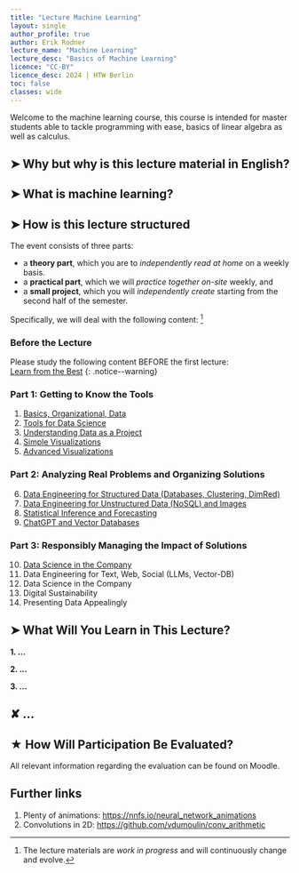 ```yaml
---
title: "Lecture Machine Learning"
layout: single
author_profile: true
author: Erik Rodner
lecture_name: "Machine Learning"
lecture_desc: "Basics of Machine Learning"
licence: "CC-BY"
licence_desc: 2024 | HTW Berlin 
toc: false
classes: wide
---
```


Welcome to the machine learning course, this course is intended for master students able to tackle  programming with ease, basics of linear algebra as well as calculus.

## ➤ Why but why is this lecture material in English?



## ➤ What is machine learning?

## ➤ How is this lecture structured

The event consists of three parts:
* a **theory part**, which you are to *independently read at home* on a weekly basis.
* a **practical part**, which we will *practice together on-site* weekly, and
* a **small project**, which you will *independently create* starting from the second half of the semester.

Specifically, we will deal with the following content: [^1]

[^1]: The lecture materials are *work in progress* and will continuously change and evolve.

### Before the Lecture

Please study the following content BEFORE the first lecture: <br>
[Learn from the Best](/modules/ex-bahn-ds/bahn.md)
{: .notice--warning}


### Part 1: Getting to Know the Tools

1. [Basics, Organizational, Data](lectures/01/01.md)
2. [Tools for Data Science](lectures/02/02.md)
3. [Understanding Data as a Project](lectures/03/03.md)
4. [Simple Visualizations](lectures/04/04.md)
5. [Advanced Visualizations](lectures/05/05.md)

### Part 2: Analyzing Real Problems and Organizing Solutions

6. [Data Engineering for Structured Data (Databases, Clustering, DimRed)](lectures/06/06.md)
7. [Data Engineering for Unstructured Data (NoSQL) and Images](lectures/07/07.md)
8. [Statistical Inference and Forecasting](lectures/08/08.md)
9. [ChatGPT and Vector Databases](lectures/09/09.md)

### Part 3: Responsibly Managing the Impact of Solutions

10. [Data Science in the Company](lectures/10/10.md)
11. Data Engineering for Text, Web, Social (LLMs, Vector-DB)
12. Data Science in the Company
13. Digital Sustainability
14. Presenting Data Appealingly

## ➤ What Will You Learn in This Lecture?

**1. ...** 

**2. ...** 

**3. ...** 

## ✘ ...


## ★ How Will Participation Be Evaluated?

All relevant information regarding the evaluation can be found on Moodle.

## Further links 
1. Plenty of animations: https://nnfs.io/neural_network_animations
2. Convolutions in 2D: https://github.com/vdumoulin/conv_arithmetic




